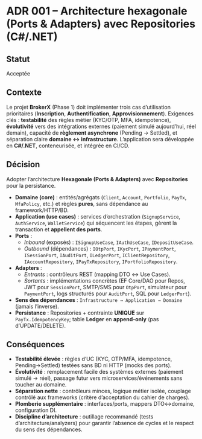# ADR 001 – Architecture hexagonale (Ports & Adapters) avec Repositories (C#/.NET)

## Statut
Acceptée

## Contexte
Le projet **BrokerX** (Phase 1) doit implémenter trois cas d’utilisation prioritaires (**Inscription**, **Authentification**, **Approvisionnement**).
Exigences clés : **testabilité** des règles métier (KYC/OTP, MFA, idempotence), **évolutivité** vers des intégrations externes (paiement simulé aujourd’hui, réel demain), capacité de **règlement asynchrone** (Pending → Settled), et séparation claire **domaine ↔ infrastructure**. L’application sera développée en **C#/.NET**, conteneurisée, et intégrée en CI/CD.

## Décision
Adopter l’architecture **Hexagonale (Ports & Adapters)** avec **Repositories** pour la persistance.

* **Domaine (core)** : entités/agrégats (`Client`, `Account`, `Portfolio`, `PayTx`, `MfaPolicy`, etc.) et règles **pures**, sans dépendance au framework/HTTP/BD.
* **Application (use cases)** : services d’orchestration (`SignupService`, `AuthService`, `WalletService`) qui séquencent les étapes, gèrent la transaction et **appellent des ports**.
* **Ports** :
  * *Inbound* (exposés) : `ISignupUseCase`, `IAuthUseCase`, `IDepositUseCase`.
  * *Outbound* (dépendances) : `IOtpPort`, `IKycPort`, `IPaymentPort`, `ISessionPort`, `IAuditPort`, `ILedgerPort`, `IClientRepository`, `IAccountRepository`, `IPayTxRepository`, `IPortfolioRepository`.
* **Adapters** :
  * *Entrants* : contrôleurs REST (mapping DTO ↔ Use Cases).
  * *Sortants* : implémentations concrètes (EF Core/DAO pour Repos, JWT pour `SessionPort`, SMTP/SMS pour `OtpPort`, simulateur pour `PaymentPort`, logs structurés pour `AuditPort`, SQL pour `LedgerPort`).
* **Sens des dépendances** : `Infrastructure → Application → Domaine` (jamais l’inverse).
* **Persistance** : Repositories + contrainte **UNIQUE** sur `PayTx.IdempotencyKey`; table **Ledger** en **append‑only** (pas d’UPDATE/DELETE).

## Conséquences
* **Testabilité élevée** : règles d’UC (KYC, OTP/MFA, idempotence, Pending→Settled) testées sans BD ni HTTP (mocks des ports).
 * **Évolutivité** : remplacement facile des systèmes externes (paiement simulé → réel), passage futur vers microservices/événements sans toucher au domaine.
* **Séparation nette** : contrôleurs minces, logique métier isolée, couplage contrôlé aux frameworks (critère d’acceptation du cahier de charges).
 * **Plomberie supplémentaire** : interfaces/ports, mappers DTO↔domaine, configuration DI.
* **Discipline d’architecture** : outillage recommandé (tests d’architecture/analyzers) pour garantir l’absence de cycles et le respect du sens des dépendances.
